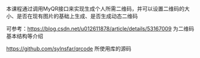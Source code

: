 本课程通过调用MyQR接口来实现生成个人所需二维码，并可以设置二维码的大小、是否在现有图片的基础上生成、是否生成动态二维码

可参考：https://blog.csdn.net/u012611878/article/details/53167009   为二维码基本结构等介绍

https://github.com/sylnsfar/qrcode    所使用库的源码

